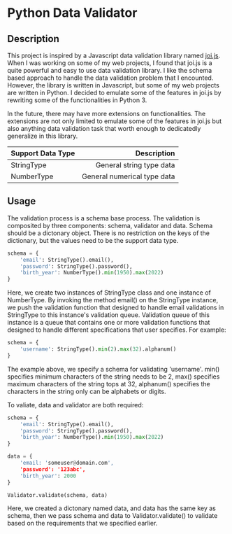 # Python Data Validator

## Description
This project is inspired by a Javascript data validation library named [joi.js](https://joi.dev/). When I was working on some of my web projects, I found that joi.js is a quite powerful and easy to use data validation library. I like the schema based approach to handle the data validation problem that I encounted. However, the library is written in Javascript, but some of my web projects are written in Python. I decided to emulate some of the features in joi.js by rewriting some of the functionalities in Python 3. 

In the future, there may have more extensions on functionalities. The extensions are not only limited to emulate some of the features in joi.js but also anything data validation task that worth enough to dedicatedly generalize in this library.


| Support Data Type | Description                  |
|-------------------|-----------------------------:|
| StringType        |     General string type data |
| NumberType        |  General numerical type data |     



## Usage
The validation process is a schema base process. The validation is composited by three components: schema, validator and data. Schema should be a dictonary object. There is no restriction on the keys of the dictionary, but the values need to be the support data type. 

```python
schema = {
    'email': StringType().email(),
    'password': StringType().password(),
    'birth_year': NumberType().min(1950).max(2022)
}
```

Here, we create two instances of StringType class and one instance of NumberType. By invoking the method email() on the StringType instance, we push the validation function that designed to handle email validations in StringType to this instance's validation queue. Validation queue of this instance is a queue that contains one or more validation functions that designed to handle different specifications that user specifies. For example:
```python
schema = {
    'username': StringType().min(2).max(32).alphanum()
}
```
The example above, we specify a schema for validating 'username'. min() specifies minimum characters of the string needs to be 2, max() specifies maximum characters of the string tops at 32, alphanum() specifies the characters in the string only can be alphabets or digits.

To valiate, data and validator are both required:

```python
schema = {
    'email': StringType().email(),
    'password': StringType().password(),
    'birth_year': NumberType().min(1950).max(2022)
}

data = {
    'email: 'someuser@domain.com',
    'password': '123abc',
    'birth_year': 2000
}

Validator.validate(schema, data)
```

Here, we created a dictonary named data, and data has the same key as schema, then we pass schema and data to Validator.validate() to validate based on the requirements that we specified earlier.

